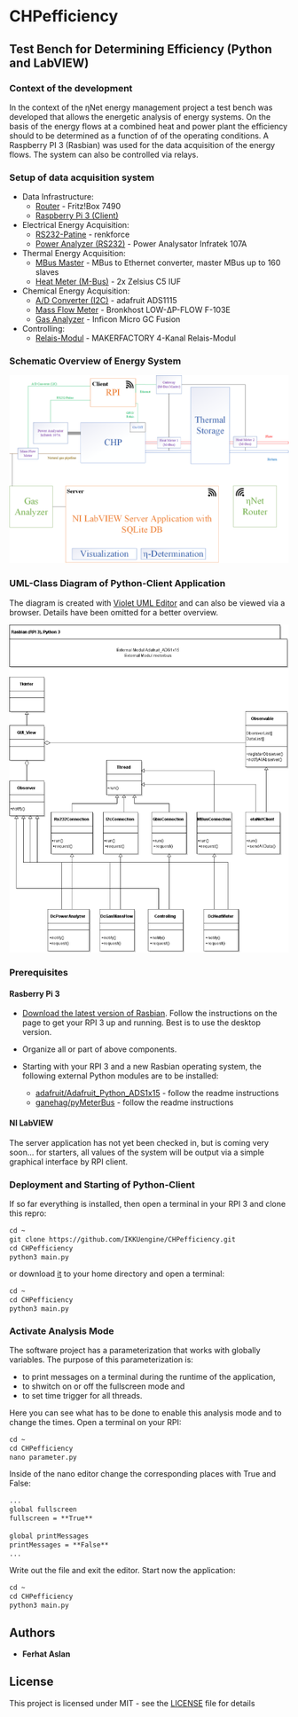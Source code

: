 # CHPefficiency
## Test Bench for Determining Efficiency (Python and LabVIEW)

### Context of the development
In the context of the ηNet energy management project a test bench was developed that allows the energetic analysis of energy systems. On the basis of the energy flows at a combined heat and power plant the efficiency should to be determined as a function of of the operating conditions. A Raspberry PI 3 (Rasbian) was used for the data acquisition of the energy flows. The system can also be controlled via relays.  

### Setup of data acquisition system
* Data Infrastructure: 
  * [Router](https://avm.de/produkte/fritzbox/fritzbox-7490/) - Fritz!Box 7490
  * [Raspberry Pi 3 (Client)](https://www.raspberrypi.org/) 
* Electrical Energy Acquisition:
  * [RS232-Patine](http://www.produktinfo.conrad.com/datenblaetter/1300000-1399999/001337093-an-01-ml-RASPBERRY_PI_GPIO_TX___RX_ZU_de_en_fr_nl.pdf) - renkforce
  * [Power Analyzer (RS232)](https://www.infratek-ag.com/) - Power Analysator Infratek 107A
* Thermal Energy Acquisition:
  * [MBus Master](https://www.wachendorff-prozesstechnik.de/produktgruppen/gateways-und-protokollwandler/produkte/m-bus/pegelwandler-ethernet/Gateway-Protokollwandler-M-Bus-Master-auf-Ethernet-HD67030B2/) - MBus to Ethernet converter, master MBus up to 160 slaves
  * [Heat Meter (M-Bus)](https://www.zenner.de/kategorie/kategorie/ultraschall-kompakt-waermezaehler/produkt/waermezaehler_kompakt_zelsius_ultraschall.html) - 2x Zelsius C5 IUF
* Chemical Energy Acquisition:
  * [A/D Converter (I2C)](https://www.adafruit.com/product/1085) - adafruit ADS1115
  * [Mass Flow Meter](https://www.bronkhorst.com/products/gas-flow/low-p-flow/f-103e/) - Bronkhost LOW-ΔP-FLOW F-103E
  * [Gas Analyzer](https://products.inficon.com/en-us/nav-products/product/detail/micro-gc-fusion-gas-analyzer/) - Inficon Micro GC Fusion
* Controlling:  
  * [Relais-Modul](https://www.conrad.de/de/makerfactory-4-kanal-relais-modul-1612775.html) - MAKERFACTORY 4-Kanal Relais-Modul
 
### Schematic Overview of Energy System
  ![alt text](https://github.com/IKKUengine/CHPefficiency/blob/master/measurement_system.png)
  
### UML-Class Diagram of Python-Client Application
The diagram is created with [Violet UML Editor](http://alexdp.free.fr/violetumleditor/page.php) and can also be viewed via a browser. Details have been omitted for a better overview.

![alt text](https://github.com/IKKUengine/CHPefficiency/blob/master/class_diagram_python-client.png)


### Prerequisites
#### Rasberry Pi 3
 * [Download the latest version of Rasbian](https://www.raspberrypi.org/downloads/raspbian/). Follow the instructions on the page to get your RPI 3 up and running. Best is to use the desktop version.
 * Organize all or part of above components.
 
 * Starting with your RPI 3 and a new Rasbian operating system, the following external Python modules are to be installed:
   * [adafruit/Adafruit_Python_ADS1x15](https://github.com/adafruit/Adafruit_Python_ADS1X15) - follow the readme instructions
   * [ganehag/pyMeterBus](https://github.com/ganehag/pyMeterBus) - follow the readme instructions

 
 #### NI LabVIEW
The server application has not yet been checked in, but is coming very soon... for starters, all values of the system will be output via a simple graphical interface by RPI client. 

### Deployment and Starting of Python-Client

If so far everything is installed, then open a terminal in your RPI 3 and clone this repro:

```
cd ~
git clone https://github.com/IKKUengine/CHPefficiency.git
cd CHPefficiency
python3 main.py
```

or download [it](https://github.com/IKKUengine/CHPefficiency/archive/master.zip) to your home directory and open a terminal:
```
cd ~
cd CHPefficiency
python3 main.py
```

### Activate Analysis Mode

The software project has a parameterization that works with globally variables. The purpose of this parameterization is:

* to print messages on a terminal during the runtime of the application, 
* to shwitch on or off the fullscreen mode and 
* to set time trigger for all threads.

Here you can see what has to be done to enable this analysis mode and to change the times. 
Open a terminal on your RPI:

```
cd ~
cd CHPefficiency
nano parameter.py
```

Inside of the nano editor change the corresponding places with True and False:
```
...
global fullscreen
fullscreen = **True**

global printMessages
printMessages = **False**
...
```
Write out the file and exit the editor. 
Start now the application:
```
cd ~
cd CHPefficiency
python3 main.py
```

## Authors

* **Ferhat Aslan**


## License

This project is licensed under MIT - see the [LICENSE](LICENSE) file for details


